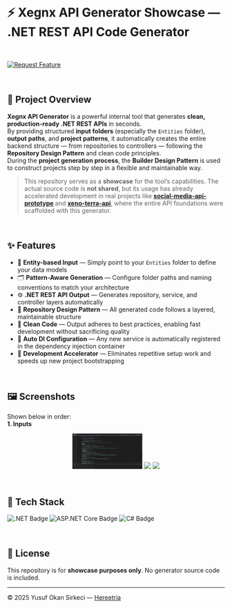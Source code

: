 # ⚡ Xegnx API Generator Showcase — .NET REST API Code Generator

<br>

[![Request Feature](https://img.shields.io/badge/✨_Request_Feature-blue?style=for-the-badge)](../../issues/new?labels=enhancement)

<br>

## 📌 Project Overview

**Xegnx API Generator** is a powerful internal tool that generates **clean, production-ready .NET REST APIs** in seconds.  
By providing structured **input folders** (especially the `Entities` folder), **output paths**, and **project patterns**, it automatically creates the entire backend structure — from repositories to controllers — following the **Repository Design Pattern** and clean code principles.  
During the **project generation process**, the **Builder Design Pattern** is used to construct projects step by step in a flexible and maintainable way.

> This repository serves as a **showcase** for the tool’s capabilities. The actual source code is **not shared**, but its usage has already accelerated development in real projects like [**social-media-api-prototype**](https://github.com/Hereetria/social-media-api-prototype) and [**xeno-terra-api**](https://github.com/Hereetria/xeno-terra-api), where the entire API foundations were scaffolded with this generator.

<br>

## ✨ Features

- 🧠 **Entity-based Input** — Simply point to your `Entities` folder to define your data models  
- 🗂️ **Pattern-Aware Generation** — Configure folder paths and naming conventions to match your architecture  
- ⚙️ **.NET REST API Output** — Generates repository, service, and controller layers automatically  
- 🧱 **Repository Design Pattern** — All generated code follows a layered, maintainable structure  
- 🧼 **Clean Code** — Output adheres to best practices, enabling fast development without sacrificing quality  
- 🔧 **Auto DI Configuration** — Any new service is automatically registered in the dependency injection container  
- 🚀 **Development Accelerator** — Eliminates repetitive setup work and speeds up new project bootstrapping

<br>

## 🖼️ Screenshots
Shown below in order:  
**1. Inputs**

<p align="center">
  <img src="./docs/screenshots/inputs.png" width="32%">
  <img src="https://upload.wikimedia.org/wikipedia/commons/c/ce/Transparent.gif" width="32%">
  <img src="https://upload.wikimedia.org/wikipedia/commons/c/ce/Transparent.gif" width="32%">
</p>

<br>

## 🧰 Tech Stack

<p>
  <img src="https://img.shields.io/badge/.NET-512BD4?style=for-the-badge&logo=dotnet&logoColor=white" alt=".NET Badge" height="32" />
  <img src="https://img.shields.io/badge/ASP.NET%20Core-512BD4?style=for-the-badge&logo=dotnet&logoColor=white" alt="ASP.NET Core Badge" height="32" />
  <img src="https://img.shields.io/badge/C%23-239120?style=for-the-badge&logo=csharp&logoColor=white" alt="C# Badge" height="32" />
</p>

<br>

## 📜 License

This repository is for **showcase purposes only**. No generator source code is included.

---

© 2025 Yusuf Okan Sirkeci — [Hereetria](https://github.com/Hereetria)
